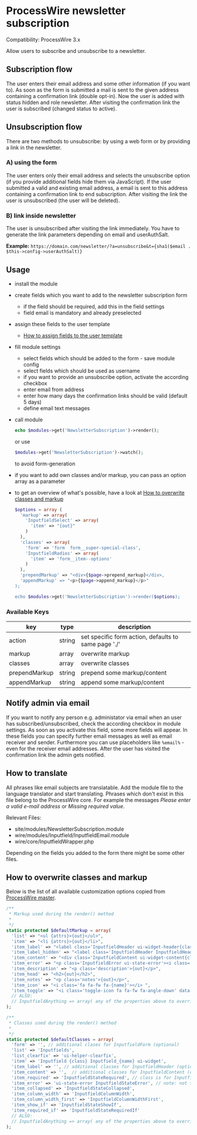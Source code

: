 # ProcessWire newsletter subscription

Compatibility: ProcessWire 3.x

Allow users to subscribe and unsubscribe to a newsletter.

## Subscription flow

The user enters their email address and some other information (if you want to).
As soon as the form is submitted a mail is sent to the given address containing a confirmation link (double opt-in).
Now the user is added with status hidden and role newsletter.
After visiting the confirmation link the user is subscribed (changed status to active).

## Unsubscription flow

There are two methods to unsubscribe: by using a web form or by providing a link in the newsletter.

### A) using the form

The user enters only their email address and selects the unsubscribe option (if you provide additional fields hide them via JavaScript).
If the user submitted a valid and existing email address, a email is sent to this address containing a confirmation link to end subscription.
After visiting the link the user is unsubscribed (the user will be deleted).

### B) link inside newsletter

The user is unsubscribed after visiting the link immediately.
You have to generate the link parameters depending on email and userAuthSalt.

**Example:** `https://domain.com/newsletter/?a=unsubscribe&t={sha1($email . $this->config->userAuthSalt)}`

## Usage

* install the module
* create fields which you want to add to the newsletter subscription form
  * if the field should be required, add this in the field settings
  * field email is mandatory and already preselected
* assign these fields to the user template 
  * [How to assign fields to the user template](https://processwire.com/talk/topic/1156-custom-user-fields/?p=10161)
* fill module settings
  * select fields which should be added to the form - save module config
  * select fields which should be used as username
  * if you want to provide an unsubscribe option, activate the according checkbox
  * enter email from address
  * enter how many days the confirmation links should be valid (default 5 days)
  * define email text messages
* call module
  
  ```php
  echo $modules->get('NewsletterSubscription')->render();
  ```
  or use
  ```php
  $modules->get('NewsletterSubscription')->watch();
  ```
  to avoid form-generation
  
* if you want to add own classes and/or markup, you can pass an option array as a parameter
* to get an overview of what's possible, have a look at [How to overwrite classes and markup](https://github.com/justonestep/processwire-newslettersubscription/tree/develop#how-to-overwrite-classes-and-markup)

  ```php
  $options = array (
    'markup' => array(
      'InputfieldSelect' => array(
        'item' => "{out}"
      )
    ),
    'classes' => array(
      'form' => 'form  form__super-special-class',
      'InputfieldRadios' => array(
        'item' => 'form__item--options'
      )
    ),
    'prependMarkup' => "<div>{$page->prepend_markup}</div>,
    'appendMarkup' => "<p>{$page->append_markup}</p>"
  );

  echo $modules->get('NewsletterSubscription')->render($options);
  ```

### Available Keys

| key                | type    | description                                                                                                                            |
| ---                | ----    | -----------                                                                                                                            |
| action             | string  | set specific form action, defaults to same page './'                                                                                   |
| markup             | array   | overwrite markup                                                                                                                       |
| classes            | array   | overwrite classes                                                                                                                      |
| prependMarkup      | string  | prepend some markup/content                                                                                                            |
| appendMarkup       | string  | append some markup/content                                                                                                             |

## Notify admin via email

If you want to notify any person e.g. administator via email when an user has subscribed/unsubscribed,
check the according checkbox in module settings.
As soon as you activate this field, some more fields will appear.
In these fields you can specify further email messages as well as email receiver and sender.
Furthermore you can use placeholders like `%email%` - even for the receiver email addresses.
After the user has visited the confirmation link the admin gets notified.

## How to translate

All phrases like email subjects are translatable. 
Add the module file to the language translator and start translating.
Phrases which don't exist in this file belong to the ProcessWire core.
For example the messages *Please enter a valid e-mail address* or *Missing required value*.

Relevant Files:

- site/modules/NewsletterSubscription.module
- wire/modules/Inputfield/InputfieldEmail.module
- wire/core/InputfieldWrapper.php

Depending on the fields you added to the form there might be some other files.

## How to overwrite classes and markup

Below is the list of all available customization options copied from [ProcessWire master][1].

```php
/**
 * Markup used during the render() method
 *
 */
static protected $defaultMarkup = array(
  'list' => "<ul {attrs}>{out}</ul>",
  'item' => "<li {attrs}>{out}</li>", 
  'item_label' => "<label class='InputfieldHeader ui-widget-header{class}' for='{for}'>{out}</label>",
  'item_label_hidden' => "<label class='InputfieldHeader InputfieldHeaderHidden ui-widget-header{class}'><span>{out}</span></label>",
  'item_content' => "<div class='InputfieldContent ui-widget-content{class}'>{out}</div>", 
  'item_error' => "<p class='InputfieldError ui-state-error'><i class='fa fa-fw fa-flash'></i><span>{out}</span></p>",
  'item_description' => "<p class='description'>{out}</p>", 
  'item_head' => "<h2>{out}</h2>", 
  'item_notes' => "<p class='notes'>{out}</p>",
  'item_icon' => "<i class='fa fa-fw fa-{name}'></i> ",
  'item_toggle' => "<i class='toggle-icon fa fa-fw fa-angle-down' data-to='fa-angle-down fa-angle-right'></i>", 
  // ALSO: 
  // InputfieldAnything => array( any of the properties above to override on a per-Inputifeld basis)
);

/**
 * Classes used during the render() method
 *
 */
static protected $defaultClasses = array(
  'form' => '', // additional clases for InputfieldForm (optional)
  'list' => 'Inputfields',
  'list_clearfix' => 'ui-helper-clearfix', 
  'item' => 'Inputfield {class} Inputfield_{name} ui-widget',
  'item_label' => '', // additional classes for InputfieldHeader (optional)
  'item_content' => '',  // additional classes for InputfieldContent (optional)
  'item_required' => 'InputfieldStateRequired', // class is for Inputfield
  'item_error' => 'ui-state-error InputfieldStateError', // note: not the same as markup[item_error], class is for Inputfield
  'item_collapsed' => 'InputfieldStateCollapsed',
  'item_column_width' => 'InputfieldColumnWidth',
  'item_column_width_first' => 'InputfieldColumnWidthFirst',
  'item_show_if' => 'InputfieldStateShowIf',
  'item_required_if' => 'InputfieldStateRequiredIf'
  // ALSO: 
  // InputfieldAnything => array( any of the properties above to override on a per-Inputifeld basis)
);
```

[1]: https://github.com/processwire/ProcessWire/blob/master/wire/core/InputfieldWrapper.php#L44 'ProcessWire master'
